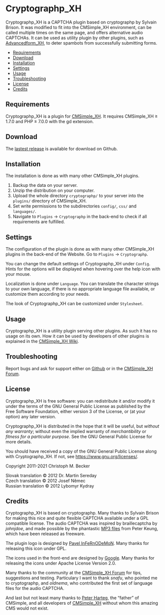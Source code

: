 # Cryptographp\_XH

Cryptographp\_XH is a CAPTCHA plugin
based on cryptographp by Sylvain Brison.
It was modified to fit into the CMSimple\_XH environment,
can be called multiple times on the same page,
and offers alternative audio CAPTCHAs.
It can be used as utility plugin by other plugins,
such as [Advancedform\_XH](https://github.com/cmb69/advancedform_xh),
to deter spambots from successfully submitting forms.

- [Requirements](#requirements)
- [Download](#download)
- [Installation](#installation)
- [Settings](#settings)
- [Usage](#usage)
- [Troubleshooting](#troubleshooting)
- [License](#license)
- [Credits](#credits)

## Requirements

Cryptographp\_XH is a plugin for [CMSimple\_XH](https://www.cmsimple-xh.org/).
It requires CMSimple\_XH ≥ 1.7.0
and PHP ≥ 7.0.0 with the gd extension.

## Download

The [lastest release](https://github.com/cmb69/cryptographp/releases/latest)
is available for download on Github.

## Installation

The installation is done as with many other CMSimple\_XH plugins.

1. Backup the data on your server.
1. Unzip the distribution on your computer.
1. Upload the whole directory `cryptographp/` to your server into
   the `plugins/` directory of CMSimple\_XH.
1. Set write permissions to the subdirectories `config/`,
   `css/` and `languages/`.
1. Navigate to `Plugins` → `Cryptographp` in the back-end to check if
   all requirements are fulfilled.

## Settings

The configuration of the plugin is done as with many other CMSimple\_XH
plugins in the back-end of the Website.
Go to `Plugins` → `Cryptographp`.

You can change the default settings of Cryptographp\_XH under `Config`.
Hints for the options will be displayed
when hovering over the help icon with your mouse.

Localization is done under `Language`.
You can translate the character strings to your own language,
if there is no appropriate language file available,
or customize them according to your needs.

The look of Cryptographp\_XH can be customized under `Stylesheet`.

## Usage

Cryptographp\_XH is a utility plugin serving other plugins.
As such it has no usage on its own.
How it can be used by developers of other plugins is explained in the
[CMSimple\_XH Wiki](https://www.cmsimple-xh.org/wiki/doku.php/captcha_plugins).

## Troubleshooting

Report bugs and ask for support either on
[Github](https://github.com/cmb69/cryptographp/issues)
or in the [CMSimple\_XH Forum](https://cmsimpleforum.com/).

## License

Cryptographp\_XH is free software: you can redistribute it and/or modify
it under the terms of the GNU General Public License as published by
the Free Software Foundation, either version 3 of the License, or
(at your option) any later version.

Cryptographp\_XH is distributed in the hope that it will be useful,
but *without any warranty*; without even the implied warranty of
*merchantibility* or *fitness for a particular purpose*. See the
GNU General Public License for more details.

You should have received a copy of the GNU General Public License
along with Cryptographp\_XH.  If not, see <https://www.gnu.org/licenses/>.

Copyright 2011-2021 Christoph M. Becker

Slovak translation © 2012 Dr. Martin Sereday  
Czech translation © 2012 Josef Němec  
Russian translation © 2012 Lybomyr Kydray

## Credits

Cryptographp\_XH is based on cryptographp.
Many thanks to Sylvain Brison for making this nice and quite
flexible CAPTCHA available under a GPL compatible license.
The audio CAPTCHA was inspired by braillecaptcha by *johnjdoe*,
and made possible by the phantastic
[MP3 files](https://www.theblog.ca/mp3-audio-files-alphabet) from Peter Keung,
which have been released as freeware.

The plugin logo is designed by
[Pavel InFeRnODeMoN](https://store.kde.org/u/InFeRnODeMoN).
Many thanks for releasing this icon under GPL.

The icons used in the front-end are designed by
[Google](https://material.io/icons/).
Many thanks for releasing the icons under Apache License Version 2.0.

Many thanks to the community at the
[CMSimple\_XH Forum](https://www.cmsimpleforum.com/)
for tips, suggestions and testing.
Particulary I want to thank *snafu*,
who pointed me to cryptographp,
and *oldnema*,
who contributed the first set of language files for the audio CAPTCHA.

And last but not least many thanks to
[Peter Harteg](https://www.harteg.dk/), the “father” of CMSimple,
and all developers of [CMSimple\_XH](https://www.cmsimple-xh.org)
without whom this amazing CMS would not exist.

